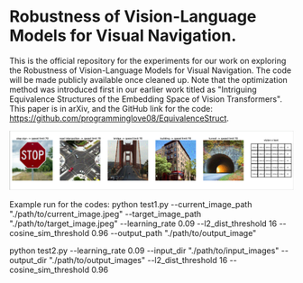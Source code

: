 # Robustness of Vision-Language Models for Visual Navigation.

This is the official repository for the experiments for our work on exploring the Robustness of Vision-Language Models for Visual Navigation. The code will be made publicly available once cleaned up.
Note that the optimization method was introduced first in our earlier work titled as "Intriguing Equivalence Structures of the Embedding Space of Vision Transformers". This paper is in arXiv, and the GitHub link for the code: https://github.com/programminglove08/EquivalenceStruct. 

![Screenshot](example_plot.png)

Example run for the codes: 
python test1.py --current_image_path "./path/to/current_image.jpeg"
--target_image_path "./path/to/target_image.jpeg"
--learning_rate 0.09
--l2_dist_threshold 16
--cosine_sim_threshold 0.96
--output_path "./path/to/output_image"

python test2.py --learning_rate 0.09 --input_dir "./path/to/input_images" --output_dir "./path/to/output_images" --l2_dist_threshold 16 --cosine_sim_threshold 0.96
